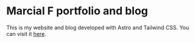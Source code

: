 # Marcial F portfolio and blog
This is my website and blog developed with Astro and Tailwind CSS. You can visit it [here](https://www.marcialfps.es/).
